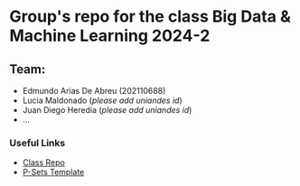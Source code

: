 # Group's repo for the class Big Data & Machine Learning 2024-2
## Team:
- Edmundo Arias De Abreu (202110688)
- Lucia Maldonado (_please add uniandes id_)
- Juan Diego Heredia (_please add uniandes id_)
- ...

### Useful Links
- [Class Repo](https://github.com/ignaciomsarmiento/BDML_202402)
- [P-Sets Template](https://github.com/ignaciomsarmiento/PS_Repo)
